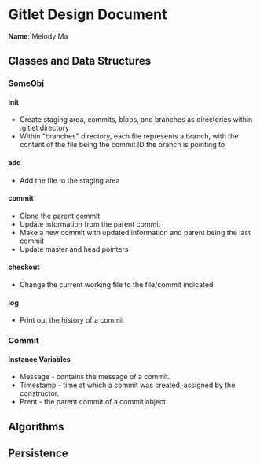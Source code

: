# Gitlet Design Document

**Name**: Melody Ma

## Classes and Data Structures

### SomeObj

#### init
* Create staging area, commits, blobs, and branches as directories within .gitlet directory
* Within "branches" directory, each file represents a branch, with the content of the file being the commit ID the branch is pointing to

#### add
* Add the file to the staging area

#### commit
* Clone the parent commit
* Update information from the parent commit
* Make a new commit with updated information and parent being the last commit
* Update master and head pointers

#### checkout
* Change the current working file to the file/commit indicated

#### log
* Print out the history of a commit

### Commit

#### Instance Variables
* Message - contains the message of a commit.
* Timestamp - time at which a commit was created, assigned by the constructor.
* Prent - the parent commit of a commit object.

## Algorithms



## Persistence

